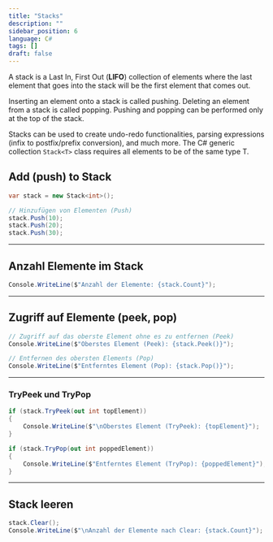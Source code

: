 ```yaml
---
title: "Stacks"
description: ""
sidebar_position: 6
language: C#
tags: []
draft: false
---
```

A stack is a Last In, First Out (**LIFO**) collection of elements where the last element that goes into the stack will be the first element that comes out.  

Inserting an element onto a stack is called pushing. Deleting an element from a stack is called popping. 
Pushing and popping can be performed only at the top of the stack.  

Stacks can be used to create undo-redo functionalities, parsing expressions (infix to postfix/prefix conversion), and much more.
The C# generic collection `Stack<T>` class requires all elements to be of the same type T.

## Add (push) to Stack

```csharp
var stack = new Stack<int>();

// Hinzufügen von Elementen (Push)
stack.Push(10);
stack.Push(20);
stack.Push(30);
```

---
## Anzahl Elemente im Stack

```csharp
Console.WriteLine($"Anzahl der Elemente: {stack.Count}");
```

---
## Zugriff auf Elemente (peek, pop)

```csharp
// Zugriff auf das oberste Element ohne es zu entfernen (Peek)
Console.WriteLine($"Oberstes Element (Peek): {stack.Peek()}");

// Entfernen des obersten Elements (Pop)
Console.WriteLine($"Entferntes Element (Pop): {stack.Pop()}");
```

---
### TryPeek und TryPop

```csharp
if (stack.TryPeek(out int topElement))
{
	Console.WriteLine($"\nOberstes Element (TryPeek): {topElement}");
}

if (stack.TryPop(out int poppedElement))
{
	Console.WriteLine($"Entferntes Element (TryPop): {poppedElement}");
}
```

---
## Stack leeren

```csharp
stack.Clear();
Console.WriteLine($"\nAnzahl der Elemente nach Clear: {stack.Count}");
```